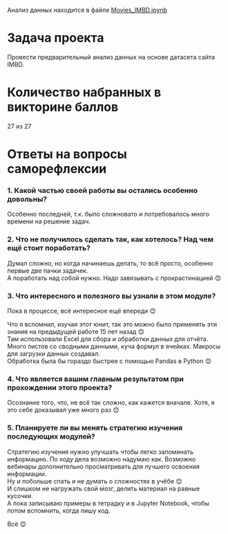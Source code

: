 Анализ данных находится в файле [Movies_IMBD.ipynb](./Movies_IMBD.ipynb)

# Задача проекта
Провести предварительный анализ данных на основе датасета сайта IMBD.

# Количество набранных в викторине баллов
27 из 27

# Ответы на вопросы саморефлексии
### 1. Какой частью своей работы вы остались особенно довольны?
Особенно последней, т.к. было сложновато и потребовалось много времени на решение задач.

### 2. Что не получилось сделать так, как хотелось? Над чем ещё стоит поработать?
Думал сложно, но когда начинаешь делать, то всё просто, особенно первые две пачки задачек.\
А поработать над собой нужно. Надо завязывать с прокрастинацией 😊

### 3. Что интересного и полезного вы узнали в этом модуле?
Пока в процессе, всё интересное ещё впереди 😊

Что я вспомнил, изучая этот юнит, так это можно было применять эти знания на предыдущей работе 15 лет назад 😊\
Там использовали Excel для сбора и обработки данных для отчёта. 
Много листов со сводными данными, куча формул в ячейках. Макросы для загрузки данных создавал.\
Обработка была бы гораздо быстрее с помощью Pandas в Python 😊

### 4. Что является вашим главным результатом при прохождении этого проекта?
Осознание того, что, не всё так сложно, как кажется вначале. Хотя, я это себе доказывал уже много раз 😊

### 5. Планируете ли вы менять стратегию изучения последующих модулей?
Стратегию изучения нужно улучшать чтобы легко запоминать информацию. По ходу дела возможно надумаю как.
Возможно вебинары дополнительно просматривать для лучшего освоения информации.\
Ну и побольше спать и не думать о сложностях в учёбе 😊\
И слишком не нагружать свой мозг, делить материал на равные кусочки.\
А пока записываю примеры в тетрадку и в Jupyter Notebook, чтобы потом вспомнить, когда пишу код.

Всё 😊
